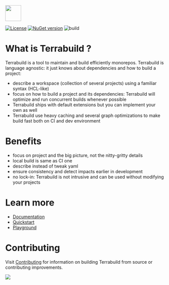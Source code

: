 <a href="https://terrabuild.io?utm_campaign=magnusopera-terrabuild-github-repo&utm_source=github.com&utm_medium=top-logo" title="Terrabuild - Monorepo build tool">
    <img src="https://terrabuild.io/images/logo-name.svg" height="50" />
</a>

<br>

[![License](https://img.shields.io/github/license/magnusopera/terrabuild)](LICENSE)
[![NuGet version](https://badge.fury.io/nu/terrabuild.svg)](https://www.nuget.org/packages/Terrabuild)
![build](https://github.com/magnusopera/terrabuild/actions/workflows/build.yml/badge.svg?branch=main)

# What is Terrabuild ?
Terrabuild is a tool to maintain and build efficiently monorepos. Terrabuild is language agnostic: it just knows about dependencies and how to build a project:

- describe a workspace (collection of several projects) using a familiar syntax (HCL-like)
- focus on how to build a project and its dependencies: Terrabuild will optimize and run concurrent builds whenever possible
- Terrabuild ships with default extensions but you can implement your own as well
- Terrabuild use heavy caching and several graph optimizations to make build fast both on CI and dev environment

# Benefits
- focus on project and the big picture, not the nitty-gritty details
- local build is same as CI one
- describe instead of tweak yaml
- ensure consistency and detect impacts earlier in development
- no lock-in: Terrabuild is not intrusive and can be used without modifying your projects

# Learn more

- [Documentation](https://terrabuild.io/docs/?utm_campaign=magnusopera-terrabuild-github-repo&utm_source=github.com&utm_medium=docs)
- [Quickstart](https://terrabuild.io/docs/quick-start/?utm_campaign=magnusopera-terrabuild-github-repo&utm_source=github.com&utm_medium=quickstart)
- [Playground](https://github.com/magnusopera/terrabuild-playground)

# Contributing
Visit [Contributing](CONTRIBUTING.md) for information on building Terrabuild from source or contributing improvements.

<a href="https://terrabuild.io/docs/?utm_campaign=magnusopera-terrabuild-github-repo&utm_source=github.com&utm_medium=get-started-button" title="Get Started">
    <img src="https://terrabuild.io/images/get-started.svg" />
</a>
